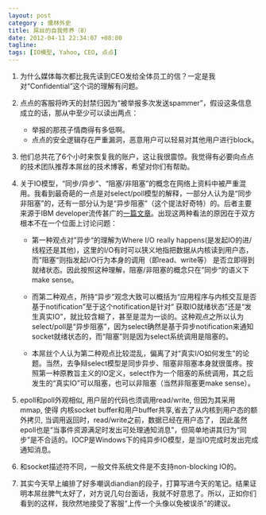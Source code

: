 ```yaml
---
layout: post
category : 儒林外史
title: 屌丝的自我修养（8）
date: 2012-04-11 22:34:07 +08:00
tagline:
tags: [IO模型, Yahoo, CEO, 点点]
---
```


1. 为什么媒体每次都比我先读到CEO发给全体员工的信？一定是我对“Confidential”这个词的理解有问题。

2. 点点的客服将昨天的封禁归因为“被举报多次发送spammer”，假设这条信息成立的话，那从中至少可以读出两点：

    * 举报的那孩子情商得有多低啊。
    * 点点的安全逻辑存在严重漏洞，恶意用户可以轻易对其他用户进行block。 

3.  他们总共花了6个小时来恢复我的账户，这让我很震惊。我觉得有必要向点点的技术团队推荐本屌丝的技术博客，希望对你们有帮助。

4. 关于IO模型，“同步/异步”、“阻塞/非阻塞”的概念在网络上资料中被严重混用。我看到最奇葩的一点是对select/poll模型的解释，一部分人认为是“同步非阻塞”的，还有一部分认为是“异步阻塞”（这个提法好奇特）的。后者主要来源于IBM developer流传甚广的[一篇文章][1]。出现这两种看法的原因在于双方根本不在一个位面上讨论问题：

    * 第一种观点对”异步“的理解为Where I/O really happens(是发起IO的进/线程还是其他)，这里的I/O有时可以狭义地指把数据从内核读到用户态，而”阻塞“则指发起I/O行为本身的调用（即read、write等） 是否立即得到就绪状态。因此按照这种理解，阻塞/非阻塞的概念只在”同步“的语义下make sense。

    * 而第二种观点，所持“异步”观念大致可以概括为“应用程序与内核交互是否基于notification”至于这个notification是针对“ 获取IO就绪状态”还是“发生真实IO”，就比较含糊了，甚至是混为一谈的。这种观点之所以认为select/poll是“异步阻塞”，因为select确然是基于异步notification来通知socket就绪状态的，而“阻塞”则是因为select系统调用是阻塞的。

    * 本屌丝个人认为第二种观点比较混乱，偏离了对“真实I/O如何发生”的论题。当然，去争辩select模型是同步异步、阻塞非阻塞本身就很蛋疼。按照第一种原教旨主义的IO定义，select作为一个阻塞的系统调用，其之后发生的“真实IO”可以阻塞，也可以非阻塞（当然非阻塞更make sense）。

5. epoll和poll外观相似, 用户层的代码也须调用read/write, 但因为其采用 mmap, 使得 内核socket buffer和用户buffer共享,省去了从内核到用户态的额外拷贝, 当调用返回时，read/write之前，数据已经在用户态了， 因此虽然epoll也是“当事件资源满足时发出可处理通知消息”，但简单地讲其归为“同步”是不合适的。IOCP是Windows下的纯异步IO模型，是当IO完成时发出完成通知消息。

6. 和socket描述符不同，一般文件系统文件是不支持non-blocking IO的。

7. 其实今天早上编排了好多嘲讽diandian的段子，打算写进今天的笔记。结果证明本屌丝脾气太好了，对方说几句台面话，我就不好意思了。所以，正如你们看到的这样，我欣然地接受了客服“上传一个头像以免被误杀”的建议。

[1]: http://www.ibm.com/developerworks/linux/library/l-async/?S_TACT=105AGX52&S_CMP=cn-a-l 
